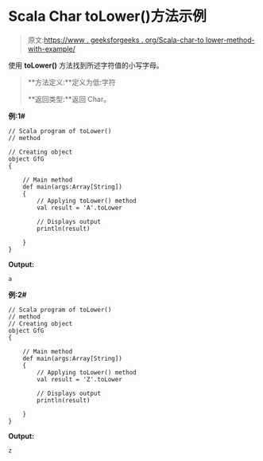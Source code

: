 # Scala Char toLower()方法示例

> 原文:[https://www . geeksforgeeks . org/Scala-char-to lower-method-with-example/](https://www.geeksforgeeks.org/scala-char-tolower-method-with-example/)

使用 **toLower()** 方法找到所述字符值的小写字母。

> **方法定义:**定义为低:字符
> 
> **返回类型:**返回 Char。

**例:1#**

```
// Scala program of toLower()
// method

// Creating object
object GfG
{ 

    // Main method
    def main(args:Array[String])
    {
        // Applying toLower() method 
        val result = 'A'.toLower

        // Displays output
        println(result)

    }
} 
```

**Output:**

```
a

```

**例:2#**

```
// Scala program of toLower()
// method
// Creating object
object GfG
{ 

    // Main method
    def main(args:Array[String])
    {
        // Applying toLower() method
        val result = 'Z'.toLower

        // Displays output
        println(result)

    }
} 
```

**Output:**

```
z

```